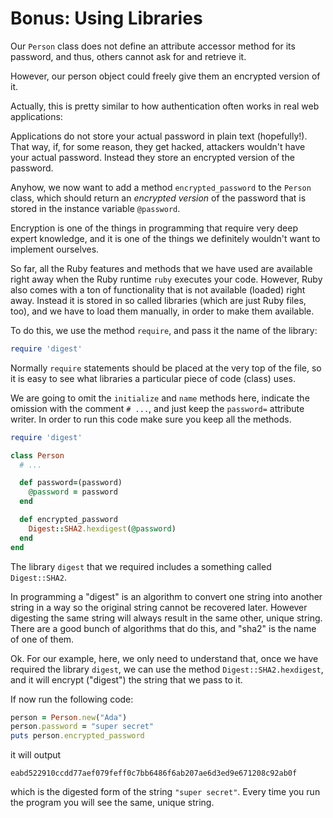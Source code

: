 # Bonus: Using Libraries

Our `Person` class does not define an attribute accessor method for its
password, and thus, others cannot ask for and retrieve it.

However, our person object could freely give them an encrypted version of it.

Actually, this is pretty similar to how authentication often works in
real web applications:

Applications do not store your actual password in plain text (hopefully!). That
way, if, for some reason, they get hacked, attackers wouldn't have your actual
password. Instead they store an encrypted version of the password.

Anyhow, we now want to add a method `encrypted_password` to the `Person` class,
which should return an *encrypted version* of the password that is stored in
the instance variable `@password`.

Encryption is one of the things in programming that require very deep expert
knowledge, and it is one of the things we definitely wouldn't want to implement
ourselves.

So far, all the Ruby features and methods that we have used are available right
away when the Ruby runtime `ruby` executes your code. However, Ruby also comes
with a ton of functionality that is not available (loaded) right away. Instead
it is stored in so called libraries (which are just Ruby files, too), and we
have to load them manually, in order to make them available.

To do this, we use the method `require`, and pass it the name of the library:

```ruby
require 'digest'
```

Normally `require` statements should be placed at the very top of the file, so
it is easy to see what libraries a particular piece of code (class) uses.

We are going to omit the `initialize` and `name` methods here, indicate the
omission with the comment `# ...`, and just keep the `password=` attribute
writer. In order to run this code make sure you keep all the methods.

```ruby
require 'digest'

class Person
  # ...

  def password=(password)
    @password = password
  end

  def encrypted_password
    Digest::SHA2.hexdigest(@password)
  end
end
```

The library `digest` that we required includes a something called
`Digest::SHA2`.

In programming a "digest" is an algorithm to convert one string into another
string in a way so the original string cannot be recovered later. However
digesting the same string will always result in the same other, unique string.
There are a good bunch of algorithms that do this, and "sha2" is the name of
one of them.

Ok. For our example, here, we only need to understand that, once we have
required the library `digest`, we can use the method `Digest::SHA2.hexdigest`,
and it will encrypt ("digest") the string that we pass to it.

If now run the following code:

```ruby
person = Person.new("Ada")
person.password = "super secret"
puts person.encrypted_password
```

it will output

```
eabd522910ccdd77aef079feff0c7bb6486f6ab207ae6d3ed9e671208c92ab0f
```

which is the digested form of the string `"super secret"`. Every time you run
the program you will see the same, unique string.
